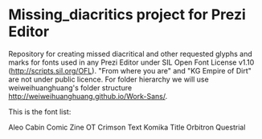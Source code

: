 # Missing_diacritics project for Prezi Editor
Repository for creating missed diacritical and other requested glyphs and marks for fonts used in any Prezi Editor under SIL Open Font License v1.10 (http://scripts.sil.org/OFL). "From where you are" and "KG Empire of Dirt" are not under public licence. For folder hierarchy we will use weiweihuanghuang's folder structure http://weiweihuanghuang.github.io/Work-Sans/.

This is the font list:

Aleo
Cabin
Comic Zine OT
Crimson Text
Komika Title
Orbitron
Questrial
